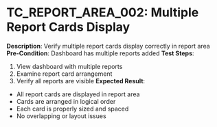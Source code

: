 # TC_REPORT_AREA_002: Multiple Report Cards Display

**Description**: Verify multiple report cards display correctly in report area
**Pre-Condition**: Dashboard has multiple reports added
**Test Steps**:
1. View dashboard with multiple reports
2. Examine report card arrangement
3. Verify all reports are visible
**Expected Result**:
- All report cards are displayed in report area
- Cards are arranged in logical order
- Each card is properly sized and spaced
- No overlapping or layout issues